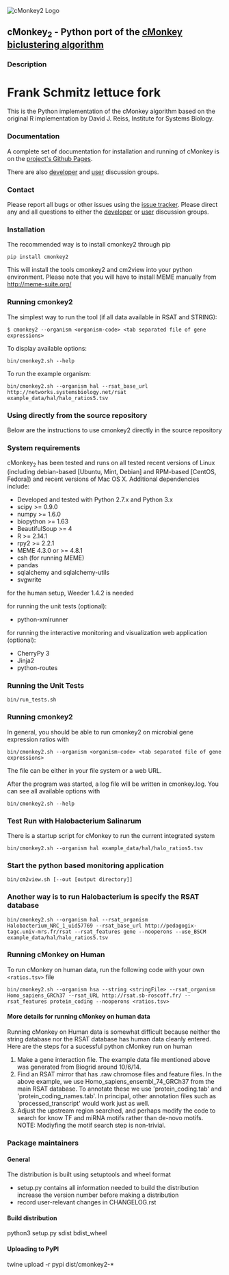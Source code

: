 ![cMonkey2 Logo](https://github.com/baliga-lab/cmonkey2/blob/master/graphics/cmonkey2_logo_80px.png "cMonkey2 Logo")

## cMonkey<sub>2</sub> - Python port of the [cMonkey biclustering algorithm](http://cmonkey.systemsbiology.net)

### Description
# Frank Schmitz lettuce fork
This is the Python implementation of the cMonkey algorithm based on the original R implementation by David J. Reiss, Institute for Systems Biology.

### Documentation

A complete set of documentation for installation and running of cMonkey is on the [project's Github Pages](http://baliga-lab.github.io/cmonkey2/).

There are also [developer](https://groups.google.com/d/forum/cmonkey-dev) and [user](https://groups.google.com/d/forum/cmonkey-users) discussion groups. 

### Contact

Please report all bugs or other issues using the [issue tracker](https://github.com/baliga-lab/cmonkey2/issues). Please direct any and all questions to either the [developer](https://groups.google.com/d/forum/cmonkey-dev) or [user](https://groups.google.com/d/forum/cmonkey-users) discussion groups. 

### Installation

The recommended way is to install cmonkey2 through pip

```
pip install cmonkey2
```

This will install the tools cmonkey2 and cm2view into your python environment. Please note that
you will have to install MEME manually from http://meme-suite.org/

### Running cmonkey2

The simplest way to run the tool (if all data available in RSAT and STRING):

```
$ cmonkey2 --organism <organism-code> <tab separated file of gene expressions>
```

To display available options:
```
bin/cmonkey2.sh --help
```

To run the example organism:
```
bin/cmonkey2.sh --organism hal --rsat_base_url http://networks.systemsbiology.net/rsat example_data/hal/halo_ratios5.tsv
```

### Using directly from the source repository

Below are the instructions to use cmonkey2 directly in the source repository

### System requirements

cMonkey<sub>2</sub> has been tested and runs on all tested recent versions of Linux (including debian-based [Ubuntu, Mint, Debian] and RPM-based [CentOS, Fedora]) and recent versions of Mac OS X. Additional dependencies include:

* Developed and tested with Python 2.7.x and Python 3.x
* scipy >= 0.9.0
* numpy >= 1.6.0
* biopython >= 1.63
* BeautifulSoup >= 4
* R >= 2.14.1
* rpy2 >= 2.2.1
* MEME 4.3.0 or >= 4.8.1
* csh (for running MEME)
* pandas
* sqlalchemy and sqlalchemy-utils
* svgwrite

for the human setup, Weeder 1.4.2 is needed

for running the unit tests (optional):

* python-xmlrunner

for running the interactive monitoring and visualization web application (optional):

* CherryPy 3
* Jinja2
* python-routes


### Running the Unit Tests

    bin/run_tests.sh

### Running cmonkey2

In general, you should be able to run cmonkey2 on microbial gene
expression ratios with

    bin/cmonkey2.sh --organism <organism-code> <tab separated file of gene expressions>

The file can be either in your file system or a web URL.

After the program was started, a log file will be written in cmonkey.log. You
can see all available options with

    bin/cmonkey2.sh --help

### Test Run with Halobacterium Salinarum

There is a startup script for cMonkey to run the current integrated
system

    bin/cmonkey2.sh --organism hal example_data/hal/halo_ratios5.tsv

### Start the python based monitoring application

    bin/cm2view.sh [--out [output directory]]

### Another way is to run Halobacterium is specify the RSAT database

    bin/cmonkey2.sh --organism hal --rsat_organism Halobacterium_NRC_1_uid57769 --rsat_base_url http://pedagogix-tagc.univ-mrs.fr/rsat --rsat_features gene --nooperons --use_BSCM example_data/hal/halo_ratios5.tsv


### Running cMonkey on Human

To run cMonkey on human data, run the following code with your own `<ratios.tsv>` file

    bin/cmonkey2.sh --organism hsa --string <stringFile> --rsat_organism Homo_sapiens_GRCh37 --rsat_URL http://rsat.sb-roscoff.fr/ --rsat_features protein_coding --nooperons <ratios.tsv>

#### More details for running cMonkey on human data

Running cMonkey on Human data is somewhat difficult because neither the string database nor the RSAT database has human data cleanly entered.  Here are the steps for a sucessful python cMonkey run on human

1.  Make a gene interaction file.  The example data file mentioned above was generated from Biogrid around 10/6/14.
2.  Find an RSAT mirror that has .raw chromose files and feature files.  In the above example, we use Homo\_sapiens\_ensembl\_74\_GRCh37 from the main RSAT database.  To annotate these we use 'protein\_coding.tab' and 'protein\_coding\_names.tab'.  In principal, other annotation files such as 'processed\_transcript' would work just as well.
3.  Adjust the upstream region searched, and perhaps modify the code to search for know TF and miRNA motifs rather than de-novo motifs.  NOTE: Modiyfing the motif search step is non-trivial.



### Package maintainers

#### General

The distribution is built using setuptools and wheel format

  - setup.py contains all information needed to build the distribution
    increase the version number before making a distribution
  - record user-relevant changes in CHANGELOG.rst

#### Build distribution

python3 setup.py sdist bdist_wheel

#### Uploading to PyPI

twine upload -r pypi dist/cmonkey2-<version>*

